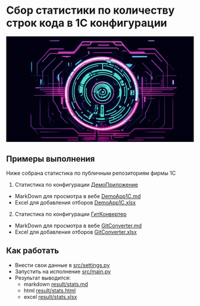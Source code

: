 # Сбор статистики по количеству строк кода в 1С конфигурации

![](img/social.png)

## Примеры выполнения

Ниже собрана статистика по публичным репозиториям фирмы 1С

1. Статистика по конфигурации [ДемоПриложение](https://github.com/1C-Company/dt-demo-configuration)
- MarkDown для просмотра в вебе [DemoApp1C.md](example/DemoApp1C.md)
- Excel для добавления отборов [DemoApp1C.xlsx](example/DemoApp1C.xlsx)

2. Статистика по конфигурации [ГитКонвертер](https://github.com/1C-Company/GitConverter)
- MarkDown для просмотра в вебе [GitConverter.md](example/GitConverter.md)
- Excel для добавления отборов [GitConverter.xlsx](example/GitConverter.xlsx)

## Как работать

- Внести свои данные в [src/settings.py](src/settings.py)
- Запустить на исполнение [src/main.py](src/codemeter.py)
- Результат выводится: 
  - markdown [result/stats.md](result/stats.md)
  - html [result/stats.html](result/stats.html)
  - excel [result/stats.xlsx](result/stats.xlsx)

